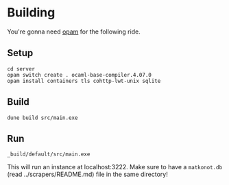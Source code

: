 # Building
You're gonna need [opam](http://opam.ocaml.org/) for the following ride.

## Setup
``` shell
cd server
opam switch create . ocaml-base-compiler.4.07.0
opam install containers tls cohttp-lwt-unix sqlite
```

## Build
``` shell
dune build src/main.exe
```

## Run
``` shell
_build/default/src/main.exe
```
This will run an instance at localhost:3222. Make sure to have a `matkonot.db` (read ../scrapers/README.md) file in the same directory!
